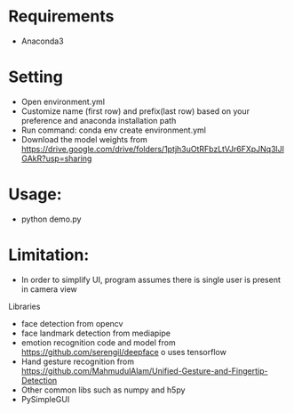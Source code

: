 # Requirements
-	Anaconda3

# Setting
-	Open environment.yml
-	Customize name (first row) and prefix(last row) based on your preference and anaconda installation path
-	Run command: conda env create environment.yml
-	Download the model weights from  https://drive.google.com/drive/folders/1ptjh3uOtRFbzLtVJr6FXpJNq3lJlGAkR?usp=sharing

# Usage:

-	python demo.py

# Limitation:
-	In order to simplify UI, program assumes there is single user is present in camera view

Libraries 
-	face detection from opencv
-	face landmark detection from mediapipe 
-	emotion recognition code and model from https://github.com/serengil/deepface
o	uses tensorflow
-	Hand gesture recognition from https://github.com/MahmudulAlam/Unified-Gesture-and-Fingertip-Detection
-	Other common libs such as numpy and h5py
-	PySimpleGUI 

